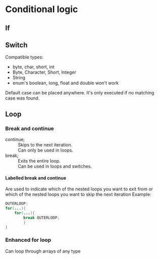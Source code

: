 # Conditional logic
## If

## Switch
Compatible types:
- byte, char, short, int
- Byte, Character, Short, Integer
- String
- enum's
boolean, long, float and double won't work

Default case can be placed anywhere. It's only executed if no matching case was found.

## Loop
### Break and continue
<dl>
  <dt>continue;</dt>
  <dd>Skips to the next iteration.</dd>
  <dd>Can only be used in loops.</dd>
  <dt>break;</dt>
  <dd>Exits the entire loop. </dd>
  <dd>Can be used in loops and switches.</dd>
</dl>

#### Labelled break and continue
Are used to indicate which of the nested loops you want to exit from or which of the nested loops you want to skip the next iteration
Example:
```java
OUTERLOOP:
for(...){
    for(...){
        break OUTERLOOP;
        }
}
```

### Enhanced for loop
Can loop through arrays of any type